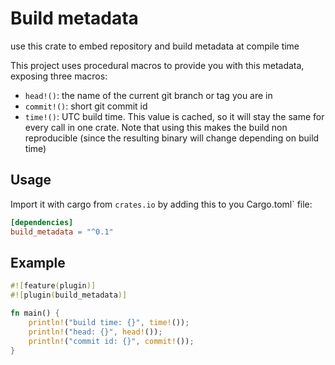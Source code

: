 # Build metadata

use this crate to embed repository and build metadata at compile time

This project uses procedural macros to provide you with this metadata,
exposing three macros:

* `head!()`: the name of the current git branch or tag you are in
* `commit!()`: short git commit id
* `time!()`: UTC build time. This value is cached, so it will stay the same for every call in one crate. Note that using this makes the build non reproducible (since the resulting binary will change depending on build time)

## Usage

Import it with cargo from `crates.io` by adding this to you Cargo.toml` file:

```toml
[dependencies]
build_metadata = "^0.1"
```

## Example

```rust
#![feature(plugin)]
#![plugin(build_metadata)]

fn main() {
    println!("build time: {}", time!());
    println!("head: {}", head!());
    println!("commit id: {}", commit!());
}
```

